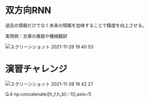 # 双方向RNN

過去の情報だけでなく未来の情報を加味することで精度を向上させる。

実用例：文章の推敲や機械翻訳

![スクリーンショット 2021-11-28 19 40 53](https://user-images.githubusercontent.com/85814165/143764511-3fa76926-3ff7-4cf9-8e09-1956c6f4e885.png)

# 演習チャレンジ

![スクリーンショット 2021-11-28 19 42 27](https://user-images.githubusercontent.com/85814165/143764550-276fe6b2-8002-493a-a0e7-27ac669936e4.png)

Q.4 np.concatenate([h_f,h_b[::-1]],axis=1)

